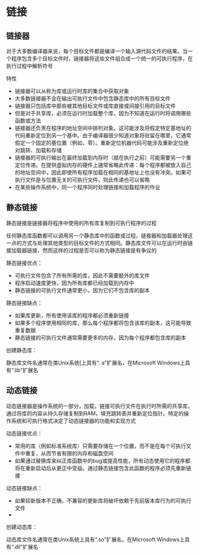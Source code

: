 # 链接

## 链接器

对于大多数编译器来说，每个目标文件都是编译一个输入源代码文件的结果。当一个程序包含多个目标文件时，链接器将这些文件组合成一个统一的可执行程序，在执行过程中解析符号

特性

- 链接器可以从称为库或运行时库的集合中获取对象
- 大多数链接器不会在输出可执行文件中包含静态库中的所有目标文件
- 链接器只包括库中那些被其他目标文件或库直接或间接引用的目标文件
- 但是对于共享库，必须在运行时加载整个库，因为不知道在运行时将调用哪些函数或方法
- 链接器还负责在程序的地址空间中排列对象。这可能涉及将假定特定基地址的代码重新定位到另一个基中。由于编译器很少知道对象将驻留在哪里，它通常假定一个固定的基位置（例如，零）。重新定位机器代码可能涉及重新定位绝对跳转、加载和存储
- 链接器的可执行输出在最终加载到内存时（就在执行之前）可能需要另一个重定位传递。在提供虚拟内存的硬件上通常省略此传递：每个程序都被放入自己的地址空间中，因此即使所有程序加载在相同的基地址上也没有冲突。如果可执行文件是与位置无关的可执行文件，则此传递也可以省略
- 在某些操作系统中，同一个程序同时处理链接和加载程序的作业

## 静态链接

静态链接是链接器将程序中使用的所有库复制到可执行程序的过程

任何静态库函数都可以调用另一个静态库中的函数或过程。链接器和加载器处理这一点的方式与处理其他类型的目标文件的方式相同。静态库文件可以在运行时由链接加载器链接，然而这样的过程是否可以称为静态链接是有争议的

静态链接优点：

- 可执行文件包含了所有所需的库，因此不需要额外的库文件
- 程序启动速度更快，因为所有库都已经加载到内存中
- 静态链接的可执行文件通常更小，因为它们不包含库的副本

静态链接缺点：

- 如果库更新，所有使用该库的程序都必须重新链接
- 如果多个程序使用相同的库，那么每个程序都将包含该库的副本，这可能导致重复数据
- 静态链接的可执行文件通常需要更多的内存，因为每个程序都包含库的副本

创建静态库：

静态库文件名通常在类Unix系统[上具有“. a”扩展名，在Microsoft Windows上具有“.lib”扩展名

## 动态链接

动态链接器是操作系统的一部分，加载，链接可执行文件在执行时所需的共享库，通过将库的内容从持久存储复制到RAM，填充跳转表并重新定位指针。特定的操作系统和可执行格式决定了动态链接器的功能和实现方式

动态链接优点：

- 常用的库（例如标准系统库）只需要存储在一个位置，而不是在每个可执行文件中重复，从而节省有限的内存和磁盘空间
- 如果通过替换库来纠正库函数中的bug或提高性能，所有动态使用它的程序都将在重新启动后从更正中受益。通过静态链接包含此函数的程序必须先重新链接

动态链接缺点：

- 如果较新版本不正确，不兼容的更新库将破坏依赖于先前版本库行为的可执行文件
- 

创建动态库：

动态库文件名通常在类Unix系统上具有“.so”扩展名，在Microsoft Windows上具有“.dll”扩展名

